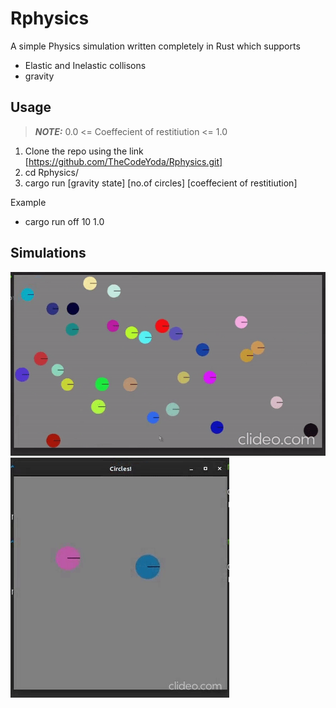 # Rphysics
A simple Physics simulation written completely in Rust which supports
* Elastic and Inelastic collisons
* gravity

## Usage

> **_NOTE:_**  0.0 <= Coeffecient of restitiution <= 1.0

1. Clone the repo using the link [https://github.com/TheCodeYoda/Rphysics.git]
2. cd Rphysics/
3. cargo run [gravity state] [no.of circles] [coeffecient of restitiution]

Example 

* cargo run off 10 1.0

## Simulations

![Alt Text](/gifs/collision.gif)
![Alt Text](/gifs/gravity.gif)
